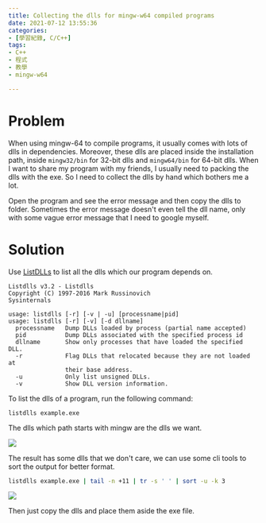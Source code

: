 ```yaml
---
title: Collecting the dlls for mingw-w64 compiled programs
date: 2021-07-12 13:55:36
categories:
- [學習紀錄, C/C++]
tags:
- C++
- 程式
- 教學
- mingw-w64

---
```


# Problem

When using mingw-64 to compile programs, it usually comes with lots of dlls in dependencies. Moreover, these dlls are placed inside the installation path, inside `mingw32/bin` for 32-bit dlls and `mingw64/bin` for 64-bit dlls. When I want to share my program with my friends, I usually need to packing the dlls with the exe. So I need to collect the dlls by hand which bothers me a lot.

Open the program and see the error message and then copy the dlls to folder. Sometimes the error message doesn't even tell the dll name, only with some vague error message that I need to google myself. 

# Solution

Use [ListDLLs](https://docs.microsoft.com/en-us/sysinternals/downloads/listdlls) to list all the dlls which our program depends on.

```
Listdlls v3.2 - Listdlls
Copyright (C) 1997-2016 Mark Russinovich
Sysinternals

usage: listdlls [-r] [-v | -u] [processname|pid]
usage: listdlls [-r] [-v] [-d dllname]
  processname   Dump DLLs loaded by process (partial name accepted)
  pid           Dump DLLs associated with the specified process id
  dllname       Show only processes that have loaded the specified DLL.
  -r            Flag DLLs that relocated because they are not loaded at
                their base address.
  -u            Only list unsigned DLLs.
  -v            Show DLL version information.
```

To list the dlls of a program, run the following command:

```
listdlls example.exe
```

The dlls which path starts with mingw are the dlls we want.

![](https://i.imgur.com/b8DJx40.png)

The result has some dlls that we don't care, we can use some cli tools to sort the output for better format.

```bash
listdlls example.exe | tail -n +11 | tr -s ' ' | sort -u -k 3
```

![](https://i.imgur.com/DkFGb12.png)

Then just copy the dlls and place them aside the exe file.
